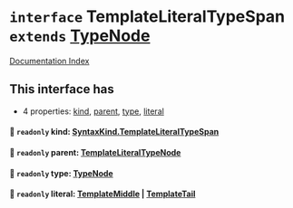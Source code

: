 # `interface` TemplateLiteralTypeSpan `extends` [TypeNode](../interface.TypeNode/README.md)

[Documentation Index](../README.md)

## This interface has

- 4 properties:
[kind](#-readonly-kind-syntaxkindtemplateliteraltypespan),
[parent](#-readonly-parent-templateliteraltypenode),
[type](#-readonly-type-typenode),
[literal](#-readonly-literal-templatemiddle--templatetail)


#### 📄 `readonly` kind: [SyntaxKind.TemplateLiteralTypeSpan](../enum.SyntaxKind/README.md#templateliteraltypespan--204)



#### 📄 `readonly` parent: [TemplateLiteralTypeNode](../interface.TemplateLiteralTypeNode/README.md)



#### 📄 `readonly` type: [TypeNode](../interface.TypeNode/README.md)



#### 📄 `readonly` literal: [TemplateMiddle](../interface.TemplateMiddle/README.md) | [TemplateTail](../interface.TemplateTail/README.md)



